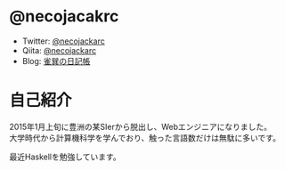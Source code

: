 # @necojacakrc

- Twitter: [@necojackarc](https://twitter.com/necojackarc)
- Qiita: [@necojackarc](http://qiita.com/necojackarc)
- Blog: [雀巽の日記帳](http://necojackarc.hatenablog.com/)

# 自己紹介
2015年1月上旬に豊洲の某SIerから脱出し、Webエンジニアになりました。  
大学時代から計算機科学を学んでおり、触った言語数だけは無駄に多いです。

最近Haskellを勉強しています。
